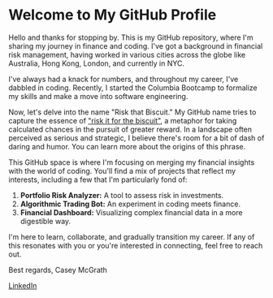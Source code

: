 # Welcome to My GitHub Profile

Hello and thanks for stopping by. This is my GitHub repository, where I'm sharing my journey in finance and coding. I've got a background in financial risk management, having worked in various cities across the globe like Australia, Hong Kong, London, and currently in NYC.

I've always had a knack for numbers, and throughout my career, I've dabbled in coding. Recently, I started the Columbia Bootcamp to formalize my skills and make a move into software engineering.

Now, let's delve into the name "Risk that Biscuit." My GitHub name tries to capture the essence of ["risk it for the biscuit"](https://english-grammar-lessons.com/risk-it-for-the-biscuit-meaning/), a metaphor for taking calculated chances in the pursuit of greater reward. In a landscape often perceived as serious and strategic, I believe there's room for a bit of dash of daring and humor. You can learn more about the origins of this phrase.

This GitHub space is where I'm focusing on merging my financial insights with the world of coding. You'll find a mix of projects that reflect my interests, including a few that I'm particularly fond of:

1. **Portfolio Risk Analyzer:** A tool to assess risk in investments.
2. **Algorithmic Trading Bot:** An experiment in coding meets finance.
3. **Financial Dashboard:** Visualizing complex financial data in a more digestible way.

I'm here to learn, collaborate, and gradually transition my career. If any of this resonates with you or you're interested in connecting, feel free to reach out.

Best regards,
Casey McGrath

[LinkedIn](www.linkedin.com/in/caseybmcgrath)
